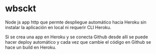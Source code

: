 # wbsckt

Node js app http que permte despliegue automático hacia Heroku sin instalar la aplicación en local ni requerir CLI Heroku.

Si se crea una app en Heroku y se conecta Github desde allí se puede hacer deploy automático y cada vez que cambie el código en Github
se hace un build en Heroku. 

